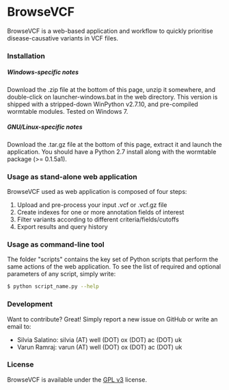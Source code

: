 # BrowseVCF
BrowseVCF is a web-based application and workflow to quickly prioritise disease-causative variants in VCF files.

### Installation
##### *Windows-specific notes*
Download the .zip file at the bottom of this page, unzip it somewhere, and double-click on launcher-windows.bat in the web directory. This version is shipped with a stripped-down WinPython v2.7.10, and pre-compiled wormtable modules. Tested on Windows 7.

##### *GNU/Linux-specific notes*
Download the .tar.gz file at the bottom of this page, extract it and launch the application. You should have a Python 2.7 install along with the wormtable package (>= 0.1.5a1).

### Usage as stand-alone web application
BrowseVCF used as web application is composed of four steps:
1. Upload and pre-process your input .vcf or .vcf.gz file
2. Create indexes for one or more annotation fields of interest
3. Filter variants according to different criteria/fields/cutoffs
4. Export results and query history

### Usage as command-line tool
The folder "scripts" contains the key set of Python scripts that perform the same actions of the web application. To see the list of required and optional parameters of any script, simply write:

```sh
$ python script_name.py --help
```

### Development
Want to contribute? Great! Simply report a new issue on GitHub or write an email to:
- Silvia Salatino: silvia (AT) well (DOT) ox (DOT) ac (DOT) uk
- Varun Ramraj: varun (AT) well (DOT) ox (DOT) ac (DOT) uk

### License
BrowseVCF is available under the [GPL v3] license.

[//]: # (These are reference links used in the body of this note and get stripped out when the markdown processor does its job. There is no need to format nicely because it shouldn't be seen. Thanks SO - http://stackoverflow.com/questions/4823468/store-comments-in-markdown-syntax)


   [GPL v3]: http://www.gnu.org/licenses/gpl-3.0.en.html




